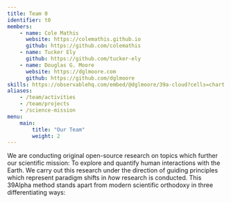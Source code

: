 ```yaml
---
title: Team 0
identifier: t0
members:
    - name: Cole Mathis
      website: https://colemathis.github.io
      github: https://github.com/colemathis
    - name: Tucker Ely
      github: https://github.com/tucker-ely
    - name: Douglas G. Moore
      website: https://dglmoore.com
      github: https://github.com/dglmoore
skills: https://observablehq.com/embed/@dglmoore/39a-cloud?cells=chart
aliases:
    - /team/activities
    - /team/projects
    - /science-mission
menu:
    main:
        title: "Our Team"
        weight: 2
---
```

We are conducting original open-source research on topics which further our scientific mission:
<span class="emphasize">To explore and quantify human interactions with the Earth</span>. We carry
out this research under the direction of guiding principles which represent paradigm shifts in _how_
research is conducted. This 39Alpha method stands apart from modern scientific orthodoxy in <span
class="emphasize">three differentiating ways</span>:
